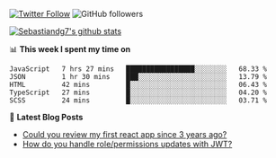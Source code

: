 <!--
[![visitors](https://visitor-badge.glitch.me/badge?page_id=sebastiandg7.sebastiandg7)](https://github.com/sebastiandg7)
-->
[![Twitter Follow](https://img.shields.io/twitter/follow/sebastiandg7?style=social&label=Follow)](https://twitter.com/sebastiandg7)
![GitHub followers](https://img.shields.io/github/followers/sebastiandg7?label=Follow&style=social)

[![Sebastiandg7's github stats](https://github-readme-stats.vercel.app/api?username=sebastiandg7)](https://sebastiandg7.github.io)

📊 **This week I spent my time on**
<!--START_SECTION:waka-->
```text
JavaScript   7 hrs 27 mins   █████████████████░░░░░░░░   68.33 % 
JSON         1 hr 30 mins    ███░░░░░░░░░░░░░░░░░░░░░░   13.79 % 
HTML         42 mins         █░░░░░░░░░░░░░░░░░░░░░░░░   06.43 % 
TypeScript   27 mins         █░░░░░░░░░░░░░░░░░░░░░░░░   04.20 % 
SCSS         24 mins         █░░░░░░░░░░░░░░░░░░░░░░░░   03.71 %
```
<!--END_SECTION:waka-->

📕 **Latest Blog Posts**
<!-- BLOG-POST-LIST:START -->
- [Could you review my first react app since 3 years ago?](https://dev.to/sebastiandg7/could-you-review-my-first-react-app-since-3-years-ago-3nbh)
- [How do you handle role/permissions updates with JWT?](https://dev.to/sebastiandg7/how-do-you-handle-role-permissions-updates-with-jwt-3778)
<!-- BLOG-POST-LIST:END -->
